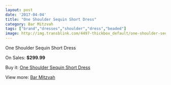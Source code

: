 ```yaml
---
layout: post
date: '2017-04-04'
title: "One Shoulder Sequin Short Dress"
category: Bar Mitzvah
tags: ["brand","dresses","shoulder","dress","beaded"]
image: http://img.transblink.com/4497-thickbox_default/one-shoulder-sequin-short-dress.jpg
---
```

One Shoulder Sequin Short Dress

On Sales: **$299.99**
<a href="https://www.transblink.com/en/bar-mitzvah/1408-one-shoulder-sequin-short-dress.html"><amp-img layout="responsive" width="600" height="600" src="//img.transblink.com/4497-thickbox_default/one-shoulder-sequin-short-dress.jpg" alt="One Shoulder Sequin Short Dress 0" /></a>
<a href="https://www.transblink.com/en/bar-mitzvah/1408-one-shoulder-sequin-short-dress.html"><amp-img layout="responsive" width="600" height="600" src="//img.transblink.com/4501-thickbox_default/one-shoulder-sequin-short-dress.jpg" alt="One Shoulder Sequin Short Dress 1" /></a>
<a href="https://www.transblink.com/en/bar-mitzvah/1408-one-shoulder-sequin-short-dress.html"><amp-img layout="responsive" width="600" height="600" src="//img.transblink.com/4500-thickbox_default/one-shoulder-sequin-short-dress.jpg" alt="One Shoulder Sequin Short Dress 2" /></a>
<a href="https://www.transblink.com/en/bar-mitzvah/1408-one-shoulder-sequin-short-dress.html"><amp-img layout="responsive" width="600" height="600" src="//img.transblink.com/4499-thickbox_default/one-shoulder-sequin-short-dress.jpg" alt="One Shoulder Sequin Short Dress 3" /></a>
<a href="https://www.transblink.com/en/bar-mitzvah/1408-one-shoulder-sequin-short-dress.html"><amp-img layout="responsive" width="600" height="600" src="//img.transblink.com/4498-thickbox_default/one-shoulder-sequin-short-dress.jpg" alt="One Shoulder Sequin Short Dress 4" /></a>

Buy it: [One Shoulder Sequin Short Dress](https://www.transblink.com/en/bar-mitzvah/1408-one-shoulder-sequin-short-dress.html "One Shoulder Sequin Short Dress")

View more: [Bar Mitzvah](https://www.transblink.com/en/2-bar-mitzvah "Bar Mitzvah")